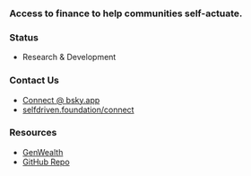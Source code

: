 ### Access to finance to help communities self-actuate.

### Status
- Research & Development

### Contact Us
- [Connect @ bsky.app](https://bsky.app/profile/markbyers.selfdriven.social)
- [selfdriven.foundation/connect](https://selfdriven.foundation/connect)

### Resources
- [GenWealth](https://genwealth.app)
- [GitHub Repo](https://github.com/selfdriven-foundation/selfdriven-finance)
